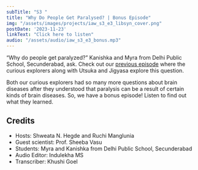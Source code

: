 ```yaml
---
subTitle: "S3 " 
title: "Why Do People Get Paralysed? | Bonus Episode"
img: "/assets/images/projects/iaw_s3_e3_libsyn_cover.png"
postDate: '2023-11-23'
linkText: "Click here to listen"
audio: "/assets/audio/iaw_s3_e3_bonus.mp3"
---
```

“Why do people get paralyzed?” Kanishka and Myra from Delhi Public School, Secunderabad, ask. Check out our [previous episode](https://www.indiaaskswhy.org/episode/2023-11-19-why-do-people-get-paralysed/) where the curious explorers along with Utsuka and Jigyasa explore this question. 


Both our curious explorers had so many more questions about brain diseases after they understood that paralysis can be a result of certain kinds of brain diseases. So, we have a bonus episode! Listen to find out what they learned.

## Credits
- Hosts: Shweata N. Hegde and Ruchi Manglunia
- Guest scientist: Prof. Sheeba Vasu
- Students: Myra and Kanishka from Delhi Public School, Secunderabad
- Audio Editor: Indulekha MS
- Transcriber: Khushi Goel